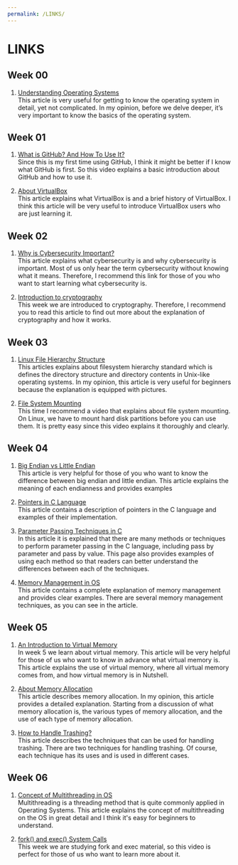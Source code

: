 ```yaml
---
permalink: /LINKS/
---
```


# LINKS

## Week 00

1. [Understanding Operating Systems](https://edu.gcfglobal.org/en/computerbasics/understanding-operating-systems/1/)<br>
This article is very useful for getting to know the operating system in detail, yet not complicated. In my opinion, before we delve deeper, it’s very important to know the basics of the operating system. 

## Week 01

1. [What is GitHub? And How To Use It?](https://youtu.be/iv8rSLsi1xo)<br>
Since this is my first time using GitHub, I think it might be better if I know what GitHub is first. So this video explains a basic introduction about GitHub and how to use it.

2. [About VirtualBox](https://www.computerhope.com/jargon/v/virtualbox.htm)<br>
This article explains what VirtualBox is and a brief history of VirtualBox. I think this article will be very useful to introduce VirtualBox users who are just learning it.

## Week 02

1. [Why is Cybersecurity Important?](https://www.upguard.com/blog/cybersecurity-important)<br>
This article explains what cybersecurity is and why cybersecurity is important. Most of us only hear the term cybersecurity without knowing what it means. Therefore, I recommend this link for those of you who want to start learning what cybersecurity is.

2. [Introduction to cryptography](https://www.synopsys.com/glossary/what-is-cryptography.html)<br>
This week we are introduced to cryptography. Therefore, I recommend you to read this article to find out more about the explanation of cryptography and how it works. 

## Week 03

1. [Linux File Hierarchy Structure](https://www.geeksforgeeks.org/linux-file-hierarchy-structure/)<br>
This articles explains about filesystem hierarchy standard which is defines the directory structure and directory contents in Unix-like operating systems. In my opinion, this article is very useful for beginners because the explanation is equipped with pictures.

2. [File System Mounting](https://youtu.be/A8ITr5ZpzvA)<br>
This time I recommend a video that explains about file system mounting. On Linux, we have to mount hard disk partitions before you can use them. It is pretty easy since this video explains it thoroughly and clearly.

## Week 04

1. [Big Endian vs Little Endian](https://www.freecodecamp.org/news/what-is-endianness-big-endian-vs-little-endian/)<br>
This article is very helpful for those of you who want to know the difference between big endian and little endian. This article explains the meaning of each endianness and provides examples

2. [Pointers in C Language](https://www.tutorialspoint.com/cprogramming/c_pointers.htm)<br>
This article contains a description of pointers in the C language and examples of their implementation.

3. [Parameter Passing Techniques in C](https://www.geeksforgeeks.org/parameter-passing-techniques-in-c-cpp/)<br>
In this article it is explained that there are many methods or techniques to perform parameter passing in the C language, including pass by parameter and pass by value. This page also provides examples of using each method so that readers can better understand the differences between each of the techniques.

4. [Memory Management in OS](https://www.guru99.com/os-memory-management.html)<br>
This article contains a complete explanation of memory management and provides clear examples. There are several memory management techniques, as you can see in the article.

## Week 05

1. [An Introduction to Virtual Memory](https://www.internalpointers.com/post/introduction-virtual-memory)<br>
In week 5 we learn about virtual memory. This article will be very helpful for those of us who want to know in advance what virtual memory is. This article explains the use of virtual memory, where all virtual memory comes from, and how virtual memory is in Nutshell.

2. [About Memory Allocation](https://binaryterms.com/static-and-dynamic-memory-allocation.html)<br>
This article describes memory allocation. In my opinion, this article provides a detailed explanation. Starting from a discussion of what memory allocation is, the various types of memory allocation, and the use of each type of memory allocation.

3. [How to Handle Trashing?](https://www.geeksforgeeks.org/techniques-to-handle-thrashing/)<br>
This article describes the techniques that can be used for handling trashing. There are two techniques for handling trashing. Of course, each technique has its uses and is used in different cases.

## Week 06

1. [Concept of Multithreading in OS](https://afteracademy.com/blog/what-is-the-concept-of-multithreading-in-os-and-what-are-its-benefits)<br>
Multithreading is a threading method that is quite commonly applied in Operating Systems. This article explains the concept of multithreading on the OS in great detail and I think it's easy for beginners to understand.

2. [fork() and exec() System Calls](https://www.youtube.com/watch?v=IFEFVXvjiHY)<br>
This week we are studying fork and exec material, so this video is perfect for those of us who want to learn more about it.
